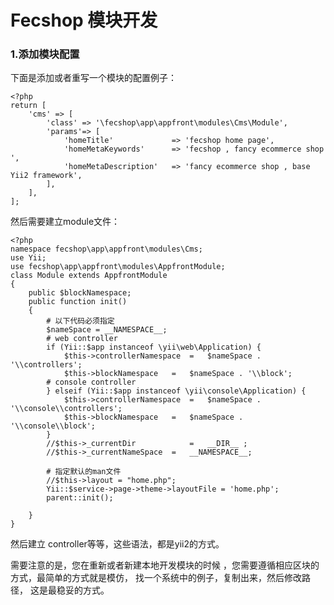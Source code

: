 Fecshop 模块开发
================

### 1.添加模块配置

下面是添加或者重写一个模块的配置例子：

```
<?php
return [
	'cms' => [
		'class' => '\fecshop\app\appfront\modules\Cms\Module',
		'params'=> [
			'homeTitle' 			=> 'fecshop home page',
			'homeMetaKeywords'		=> 'fecshop , fancy ecommerce shop ',
			'homeMetaDescription'	=> 'fancy ecommerce shop , base Yii2 framework',
		],
	],
];
```

然后需要建立module文件：


```
<?php
namespace fecshop\app\appfront\modules\Cms;
use Yii;
use fecshop\app\appfront\modules\AppfrontModule;
class Module extends AppfrontModule
{
    public $blockNamespace;
    public function init()
    {
		# 以下代码必须指定
		$nameSpace = __NAMESPACE__;
		# web controller
		if (Yii::$app instanceof \yii\web\Application) {
			$this->controllerNamespace 	= 	$nameSpace . '\\controllers';
			$this->blockNamespace 	= 	$nameSpace . '\\block';
		# console controller
		} elseif (Yii::$app instanceof \yii\console\Application) {
			$this->controllerNamespace 	= 	$nameSpace . '\\console\\controllers';
			$this->blockNamespace 	= 	$nameSpace . '\\console\\block';
		}
		//$this->_currentDir			= 	__DIR__ ;
		//$this->_currentNameSpace	=   __NAMESPACE__;
		
		# 指定默认的man文件
		//$this->layout = "home.php";
		Yii::$service->page->theme->layoutFile = 'home.php';
		parent::init();  
		
    }
}

```

然后建立 controller等等，这些语法，都是yii2的方式。

需要注意的是，您在重新或者新建本地开发模块的时候
，您需要遵循相应区块的方式，最简单的方式就是模仿，
找一个系统中的例子，复制出来，然后修改路径，
这是最稳妥的方式。










